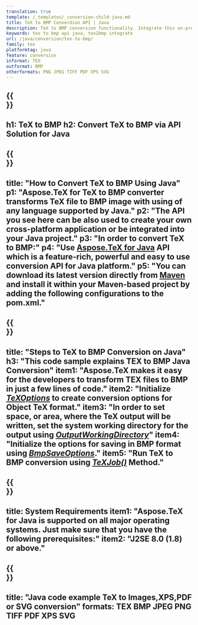 ```yaml
---
translation: true
template: /_templates/_conversion-child-java.md
title: TeX to BMP Converdion API | Java 
description: TeX to BMP conversion functionality. Integrate this on-premise Java library into your project or use cross-platform applications to convert TeX to BMP.
keywords: tex to bmp api java, tex2bmp integrate
url: /java/conversion/tex-to-bmp/
family: tex
platformtag: java
feature: conversion
informat: TEX
outformat: BMP
otherformats: PNG JPEG TIFF PDF XPS SVG
---
```


{{<section banner>}}
---
h1: TeX to BMP
h2: Convert TeX to BMP via API Solution for Java
---

{{<section overview>}}
---
title: "How to Convert TeX to BMP Using Java"
p1: "Aspose.TeX for TeX to BMP converter transforms TeX file to BMP image with using of any language supported by Java."
p2: "The API you see here can be also used to create your own cross-platform application or be integrated into your Java project."
p3: "In order to convert TeX to BMP:"
p4: "Use [Aspose.TeX for Java](https://products.aspose.com/tex/java) API which is a feature-rich, powerful and easy to use conversion API for Java platform."
p5: "You can download its latest version directly from [Maven](https://repository.aspose.com/webapp/#/artifacts/browse/tree/General/repo/com/aspose/aspose-tex) and install it within your Maven-based project by adding the following configurations to the pom.xml."
---

{{<section feature1>}}
---
title: "Steps to TeX to BMP Conversion on Java"
h3: "This code sample explains TEX to BMP Java Conversion"
item1: "Aspose.TeX makes it easy for the developers to transform TEX files to BMP in just a few lines of code."
item2: "Initialize [*TeXOptions*](https://reference.aspose.com/tex/java/com.aspose.tex/TeXOptions) to create conversion options for Object TeX format."
item3: "In order to set space, or area, where the TeX output will be written, set the system working directory for the output using [*OutputWorkingDirectory*](https://reference.aspose.com/tex/java/com.aspose.tex/TeXOptions#getOutputWorkingDirectory--)"
item4: "Initialize the options for saving in BMP format using [*BmpSaveOptions*](https://reference.aspose.com/tex/java/com.aspose.tex.rendering/BmpSaveOptions)."
item5: "Run TeX to BMP conversion using [*TeXJob()*](https://reference.aspose.com/tex/java/com.aspose.tex/TeXJob) Method."
---

{{<section feature2>}}
---
title: System Requirements
item1: "Aspose.TeX for Java is supported on all major operating systems. Just make sure that you have the following prerequisites:"
item2: "J2SE 8.0 (1.8) or above."
---

{{<section widget>}}
---
title: "Java code example TeX to Images,XPS,PDF or SVG conversion"
formats: TEX BMP JPEG PNG TIFF PDF XPS SVG
---